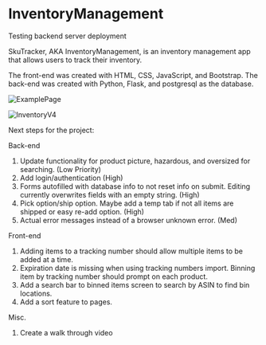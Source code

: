 
# InventoryManagement
Testing backend server deployment


SkuTracker, AKA InventoryManagement, is an inventory management app that allows users to track their inventory. 

The front-end was created with HTML, CSS, JavaScript, and Bootstrap. The back-end was created with Python, Flask, and postgresql as the database. 

![ExamplePage](https://user-images.githubusercontent.com/66417986/120581300-93912200-c3f8-11eb-9074-d19aa8c2c03f.png)

![InventoryV4](https://user-images.githubusercontent.com/66417986/121511796-0846fc00-c9b7-11eb-90af-26fab959c0f0.jpg)


Next steps for the project:

Back-end

1. Update functionality for product picture, hazardous, and oversized for searching. (Low Priority)
2. Add login/authentication (High)
3. Forms autofilled with database info to not reset info on submit. Editing currently overwrites fields with an empty string. (High)
4. Pick option/ship option. Maybe add a temp tab if not all items are shipped or easy re-add option. (High)
5. Actual error messages instead of a browser unknown error. (Med)

Front-end
1. Adding items to a tracking number should allow multiple items to be added at a time. 
2. Expiration date is missing when using tracking numbers import. Binning item by tracking number should prompt on each product.
3. Add a search bar to binned items screen to search by ASIN to find bin locations. 
4. Add a sort feature to pages. 

Misc.
1. Create a walk through video

